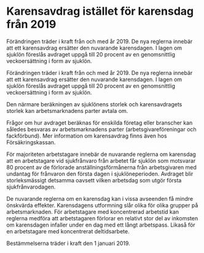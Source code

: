 # Karensavdrag istället för karensdag från 2019

Förändringen träder i kraft från och med år 2019. De nya reglerna innebär att ett karensavdrag ersätter den nuvarande karensdagen. I lagen om sjuklön föreslås avdraget uppgå till 20 procent av en genomsnittlig veckoersättning i form av sjuklön.

Förändringen träder i kraft från och med år 2019. De nya reglerna innebär att ett karensavdrag ersätter den nuvarande karensdagen. I lagen om sjuklön föreslås avdraget uppgå till 20 procent av en genomsnittlig veckoersättning i form av sjuklön.

Den närmare beräkningen av sjuklönens storlek och karensavdragets storlek kan arbetsmarknadens parter avtala om.

Frågor om hur avdraget beräknas för enskilda företag eller branscher kan således besvaras av arbetsmarknadens parter (arbetsgivareföreningar och fackförbund). Mer information om karensavdrag finns även hos Försäkringskassan.

För majoriteten arbetstagare innebär de nuvarande reglerna om karensdag att en arbetstagare vid sjukfrånvaro från arbetet får sjuklön som motsvarar 80 procent av de förlorade anställningsförmånerna från arbetsgivaren med undantag för frånvaron den första dagen i sjuklöneperioden. Avdraget blir storleksmässigt detsamma oavsett vilken arbetsdag som utgör första sjukfrånvarodagen.

De nuvarande reglerna om en karensdag kan i vissa avseenden få mindre önskvärda effekter. Karensdagens utformning slår olika för olika grupper på arbetsmarknaden. För arbetstagare med koncentrerad arbetstid kan reglerna medföra att arbetstagaren förlorar en relativt stor del av inkomsten om karensdagen infaller under en dag med ett långt arbetspass. Likaså för en arbetstagare med koncentrerat deltidsarbete.

Bestämmelserna träder i kraft den 1 januari 2019.
